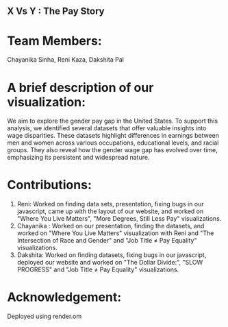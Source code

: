 
## X Vs Y : The Pay Story

# Team Members:
Chayanika Sinha, Reni Kaza, Dakshita Pal


# A brief description of our visualization: 
We aim to explore the gender pay gap in the United States. To support this analysis, we identified several datasets that offer valuable insights into wage disparities. These datasets highlight differences in earnings between men and women across various occupations, educational levels, and racial groups. They also reveal how the gender wage gap has evolved over time, emphasizing its persistent and widespread nature.


# Contributions:
1. Reni: Worked on finding data sets, presentation, fixing bugs in our javascript, came up with the layout of our website, and worked on "Where You Live Matters", "More Degrees, Still Less Pay" visualizations.  
2. Chayanika : Worked on our presentation, finding the datasets, and worked on "Where You Live Matters" visualization with Reni and "The Intersection of Race and Gender" and "Job Title ≠ Pay Equality" visualizations.  
3. Dakshita: Worked on finding datasets, fixing bugs in our javascript, deployed our website and worked on "The Dollar Divide:", "SLOW PROGRESS" and "Job Title ≠ Pay Equality" visualizations. 

# Acknowledgement:

Deployed using render.om
 
